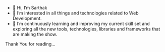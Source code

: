 - 👋 Hi, I’m Sarthak
- 👀 I’m interested in all things and technologies related to Web Development. 
- 🌱 I’m continuously learning and improving my current skill set and exploring all the new tools, technologies, libraries and frameworks that are making the show. 

Thank You for reading...

<!---
sarthak-infostretch/sarthak-infostretch is a ✨ special ✨ repository because its `README.md` (this file) appears on your GitHub profile.
You can click the Preview link to take a look at your changes.
--->

